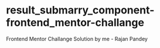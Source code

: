 # result_submarry_component-frontend_mentor-challange
Frontend Mentor Challange Solution by me - Rajan Pandey
